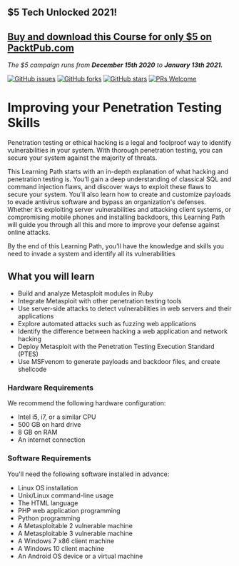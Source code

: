 ## $5 Tech Unlocked 2021!
[Buy and download this Course for only $5 on PacktPub.com](https://www.packtpub.com/product/improving-your-penetration-testing-skills/9781838646073)
-----
*The $5 campaign         runs from __December 15th 2020__ to __January 13th 2021.__*

[![GitHub issues](https://img.shields.io/github/issues/PacktPublishing/Improving-your-Penetration-Testing-Skills.svg)](https://github.com/PacktPublishing/Improving-your-Penetration-Testing-Skills/issues)
[![GitHub forks](https://img.shields.io/github/forks/PacktPublishing/Improving-your-Penetration-Testing-Skills.svg)](https://github.com/PacktPublishing/Improving-your-Penetration-Testing-Skills/network)
[![GitHub stars](https://img.shields.io/github/stars/PacktPublishing/Improving-your-Penetration-Testing-Skills.svg)](https://github.com/PacktPublishing/Improving-your-Penetration-Testing-Skills/stargazers)
[![PRs Welcome](https://img.shields.io/badge/PRs-welcome-brightgreen.svg)](https://github.com/PacktPublishing/Improving-your-Penetration-Testing-Skills/pulls)

# Improving your Penetration Testing Skills
Penetration testing or ethical hacking is a legal and foolproof way to identify vulnerabilities in your system. With thorough penetration testing, you can secure your system against the majority of threats.
 
This Learning Path starts with an in-depth explanation of what hacking and penetration testing is. You’ll gain a deep understanding of classical SQL and command injection flaws, and discover ways to exploit these flaws to secure your system. You'll also learn how to create and customize payloads to evade antivirus software and bypass an organization's defenses. Whether it’s exploiting server vulnerabilities and attacking client systems, or compromising mobile phones and installing backdoors, this Learning Path will guide you through all this and more to improve your defense against online attacks.
 
By the end of this Learning Path, you'll have the knowledge and skills you need to invade a system and identify all its vulnerabilities


## What you will learn
* Build and analyze Metasploit modules in Ruby
* Integrate Metasploit with other penetration testing tools
* Use server-side attacks to detect vulnerabilities in web servers and their applications
* Explore automated attacks such as fuzzing web applications
* Identify the difference between hacking a web application and network hacking
* Deploy Metasploit with the Penetration Testing Execution Standard (PTES)
* Use MSFvenom to generate payloads and backdoor files, and create shellcode


### Hardware Requirements
We recommend the following hardware configuration:
* Intel i5, i7, or a similar CPU
* 500 GB on hard drive
* 8 GB on RAM
* An internet connection


### Software Requirements
You'll need the following software installed in advance:
*	Linux OS installation
*	Unix/Linux command-line usage
*	The HTML language
*	PHP web application programming
*	Python programming
*	A Metasploitable 2 vulnerable machine
*	A Metasploitable 3 vulnerable machine
*	A Windows 7 x86 client machine
*	A Windows 10 client machine
*	An Android OS device or a virtual machine

